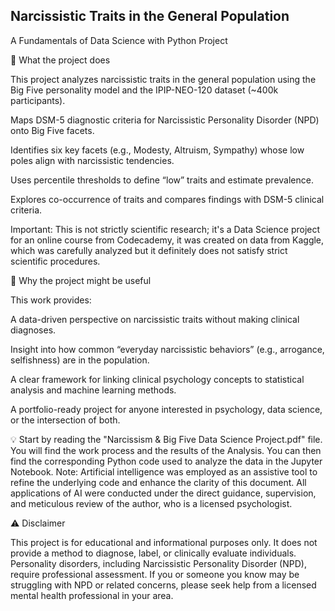 ## **Narcissistic Traits in the General Population**

A Fundamentals of Data Science with Python Project

📌 What the project does

This project analyzes narcissistic traits in the general population using the Big Five personality model and the IPIP-NEO-120 dataset (~400k participants).

Maps DSM-5 diagnostic criteria for Narcissistic Personality Disorder (NPD) onto Big Five facets.

Identifies six key facets (e.g., Modesty, Altruism, Sympathy) whose low poles align with narcissistic tendencies.

Uses percentile thresholds to define “low” traits and estimate prevalence.

Explores co-occurrence of traits and compares findings with DSM-5 clinical criteria.

Important: This is not strictly scientific research; it's a Data Science project for an online course from Codecademy, it was created on data from Kaggle, which was carefully analyzed but it definitely does not satisfy strict scientific procedures.

🌟 Why the project might be useful

This work provides:

A data-driven perspective on narcissistic traits without making clinical diagnoses.

Insight into how common “everyday narcissistic behaviors” (e.g., arrogance, selfishness) are in the population.

A clear framework for linking clinical psychology concepts to statistical analysis and machine learning methods.

A portfolio-ready project for anyone interested in psychology, data science, or the intersection of both.

💡 Start by reading the "Narcissism & Big Five Data Science Project.pdf" file. You will find the work process and the results of the Analysis.
    You can then find the corresponding Python code used to analyze the data in the Jupyter Notebook.
    Note: Artificial intelligence was employed as an assistive tool to refine the underlying code and enhance the clarity of this document. All applications of AI were conducted
    under the direct guidance, supervision, and meticulous review of the author, who is a licensed psychologist.

⚠️ Disclaimer

This project is for educational and informational purposes only. It does not provide a method to diagnose, label, or clinically evaluate individuals. Personality disorders, including Narcissistic Personality Disorder (NPD), require professional assessment. If you or someone you know may be struggling with NPD or related concerns, please seek help from a licensed mental health professional in your area.

